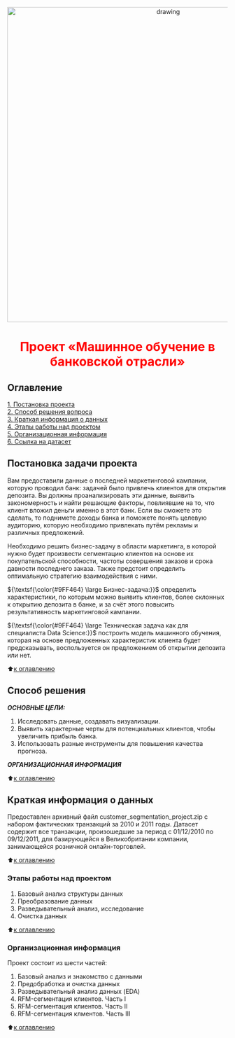 <p align='center'><img src = https://cdn.bcs-express.ru/article-head/11133.jpg alt="drawing" style="width:720px;"></p>  

<h1 align='center' style='color:red'> Проект «Машинное обучение в банковской отрасли»</h1>

## Оглавление
[1. Постановка проекта](https://github.com/Serg-NSD/SkillFactory-Data_Science/blob/main/Project-6/readme.md#Постановка-проекта)  
[2. Способ решения вопроса](https://github.com/Serg-NSD/SkillFactory-Data_Science/blob/main/Project-6/readme.md#Способ-решения-вопроса)  
[3. Краткая информация о данных](https://github.com/Serg-NSD/SkillFactory-Data_Science/blob/main/Project-6/readme.md#Краткая-информация-о-данных)  
[4. Этапы работы над проектом](https://github.com/Serg-NSD/SkillFactory-Data_Science/blob/main/Project-6/readme.md#Этапы-работы-над-проектом)  
[5. Организационная информация](https://github.com/Serg-NSD/SkillFactory-Data_Science/blob/main/Project-6/readme.md#Организационная-информация)  
[6. Ссылка на датасет](https://drive.google.com/file/d/1Axlknf1Rd6T6UFRzWWZA_gBbfN2g9r3v/view#Датасет)



## Постановка задачи проекта

Вам предоставили данные о последней маркетинговой кампании, которую проводил банк: задачей было привлечь клиентов для открытия депозита. Вы должны проанализировать эти данные, выявить закономерность и найти решающие факторы, повлиявшие на то, что клиент вложил деньги именно в этот банк. Если вы сможете это сделать, то поднимете доходы банка и поможете понять целевую аудиторию, которую необходимо привлекать путём рекламы и различных предложений.

Необходимо решить бизнес-задачу в области маркетинга, в которой нужно будет произвести сегментацию клиентов на основе их покупательской способности, частоты совершения заказов и срока давности последнего заказа. Также предстоит определить оптимальную стратегию взаимодействия с ними.  

${\textsf{\color{#9FF464} \large Бизнес-задача:}}$ определить характеристики, по которым можно выявить клиентов, более склонных к открытию депозита в банке, и за счёт этого повысить результативность маркетинговой кампании.

${\textsf{\color{#9FF464} \large Техническая задача как для специалиста Data Science:}}$ построить модель машинного обучения, которая на основе предложенных характеристик клиента будет предсказывать, воспользуется он предложением об открытии депозита или нет.

  
:arrow_up:[к оглавлению](https://github.com/Serg-NSD/SkillFactory-Data_Science/blob/main/Project-6/readme.md#Оглавление)
  
## Способ решения
***ОСНОВНЫЕ ЦЕЛИ:***  
1. Исследовать данные, создавать визуализации.
2. Выявить характерные черты для потенциальных клиентов, чтобы увеличить прибыль банка.
3. Использовать разные инструменты для повышения качества прогноза.

***ОРГАНИЗАЦИОННАЯ ИНФОРМАЦИЯ***
  
:arrow_up:[к оглавлению](https://github.com/Serg-NSD/SkillFactory-Data_Science/blob/main/Project-6/readme.md#Оглавление)  

## Краткая информация о данных
  
Предоставлен архивный файл customer_segmentation_project.zip с набором фактических транзакций за 2010 и 2011 годы. Датасет содержит все транзакции, произошедшие за период с 01/12/2010 по 09/12/2011, для базирующейся в Великобритании компании, занимающейся розничной онлайн-торговлей.
  
:arrow_up:[к оглавлению](https://github.com/Serg-NSD/SkillFactory-Data_Science/blob/main/Project-6/readme.md#Оглавление)  
  
### Этапы работы над проектом
  
1. Базовый анализ структуры данных
2. Преобразование данных
3. Разведывательный анализ, исследование
4. Очистка данных  
   
:arrow_up:[к оглавлению](https://github.com/Serg-NSD/SkillFactory-Data_Science/blob/main/Project-6/readme.md#Оглавление)  

### Организационная информация
Проект состоит из шести частей:  
1. Базовый анализ и знакомство с данными  
2. Предобработка и очистка данных
3. Разведывательный анализ данных (EDA)
4. RFM-сегментация клиентов. Часть I
5. RFM-сегментация клиентов. Часть II
6. RFM-сегментация клментов. Часть III
  
:arrow_up:[к оглавлению](https://github.com/Serg-NSD/SkillFactory-Data_Science/blob/main/Project-6/readme.md#Оглавление)   
